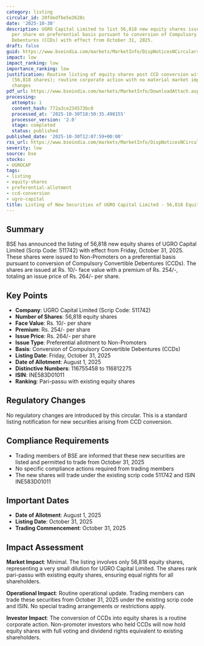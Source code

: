 ```yaml
---
category: listing
circular_id: 20fdedfbe5e3628c
date: '2025-10-30'
description: UGRO Capital Limited to list 56,818 new equity shares issued at Rs. 264/-
  per share on preferential basis pursuant to conversion of Compulsory Convertible
  Debentures (CCDs) with effect from October 31, 2025.
draft: false
guid: https://www.bseindia.com/markets/MarketInfo/DispNoticesNCirculars.aspx?Noticeid={62200D05-2CBA-4E9B-9B44-73306E0FEE42}&noticeno=20251030-19&dt=10/30/2025&icount=19&totcount=63&flag=0
impact: low
impact_ranking: low
importance_ranking: low
justification: Routine listing of equity shares post CCD conversion with minimal dilution
  (56,818 shares); routine corporate action with no material market impact or regulatory
  changes
pdf_url: https://www.bseindia.com/markets/MarketInfo/DownloadAttach.aspx?id=20251030-19&attachedId=
processing:
  attempts: 1
  content_hash: 772a3ce234573bc0
  processed_at: '2025-10-30T18:50:35.498155'
  processor_version: '2.0'
  stage: completed
  status: published
published_date: '2025-10-30T12:07:59+00:00'
rss_url: https://www.bseindia.com/markets/MarketInfo/DispNoticesNCirculars.aspx?Noticeid={62200D05-2CBA-4E9B-9B44-73306E0FEE42}&noticeno=20251030-19&dt=10/30/2025&icount=19&totcount=63&flag=0
severity: low
source: bse
stocks:
- UGROCAP
tags:
- listing
- equity-shares
- preferential-allotment
- ccd-conversion
- ugro-capital
title: Listing of New Securities of UGRO Capital Limited - 56,818 Equity Shares
---
```


## Summary

BSE has announced the listing of 56,818 new equity shares of UGRO Capital Limited (Scrip Code: 511742) with effect from Friday, October 31, 2025. These shares were issued to Non-Promoters on a preferential basis pursuant to conversion of Compulsory Convertible Debentures (CCDs). The shares are issued at Rs. 10/- face value with a premium of Rs. 254/-, totaling an issue price of Rs. 264/- per share.

## Key Points

- **Company**: UGRO Capital Limited (Scrip Code: 511742)
- **Number of Shares**: 56,818 equity shares
- **Face Value**: Rs. 10/- per share
- **Premium**: Rs. 254/- per share
- **Issue Price**: Rs. 264/- per share
- **Issue Type**: Preferential allotment to Non-Promoters
- **Basis**: Conversion of Compulsory Convertible Debentures (CCDs)
- **Listing Date**: Friday, October 31, 2025
- **Date of Allotment**: August 1, 2025
- **Distinctive Numbers**: 116755458 to 116812275
- **ISIN**: INE583D01011
- **Ranking**: Pari-passu with existing equity shares

## Regulatory Changes

No regulatory changes are introduced by this circular. This is a standard listing notification for new securities arising from CCD conversion.

## Compliance Requirements

- Trading members of BSE are informed that these new securities are listed and permitted to trade from October 31, 2025
- No specific compliance actions required from trading members
- The new shares will trade under the existing scrip code 511742 and ISIN INE583D01011

## Important Dates

- **Date of Allotment**: August 1, 2025
- **Listing Date**: October 31, 2025
- **Trading Commencement**: October 31, 2025

## Impact Assessment

**Market Impact**: Minimal. The listing involves only 56,818 equity shares, representing a very small dilution for UGRO Capital Limited. The shares rank pari-passu with existing equity shares, ensuring equal rights for all shareholders.

**Operational Impact**: Routine operational update. Trading members can trade these securities from October 31, 2025 under the existing scrip code and ISIN. No special trading arrangements or restrictions apply.

**Investor Impact**: The conversion of CCDs into equity shares is a routine corporate action. Non-promoter investors who held CCDs will now hold equity shares with full voting and dividend rights equivalent to existing shareholders.
